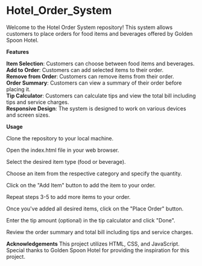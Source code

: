 # Hotel_Order_System

Welcome to the Hotel Order System repository! This system allows customers to place orders for food items and beverages offered by Golden Spoon Hotel.

**Features**

__Item Selection__: Customers can choose between food items and beverages.<br>
__Add to Order__: Customers can add selected items to their order.<br>
__Remove from Order__: Customers can remove items from their order.<br>
__Order Summary__: Customers can view a summary of their order before placing it.<br>
__Tip Calculator__: Customers can calculate tips and view the total bill including tips and service charges.<br>
__Responsive Design__: The system is designed to work on various devices and screen sizes.<br>

**Usage**

Clone the repository to your local machine.

Open the index.html file in your web browser.

Select the desired item type (food or beverage).

Choose an item from the respective category and specify the quantity.

Click on the "Add Item" button to add the item to your order.

Repeat steps 3-5 to add more items to your order.

Once you've added all desired items, click on the "Place Order" button.

Enter the tip amount (optional) in the tip calculator and click "Done".

Review the order summary and total bill including tips and service charges.

**Acknowledgements**
This project utilizes HTML, CSS, and JavaScript.
Special thanks to Golden Spoon Hotel for providing the inspiration for this project.
